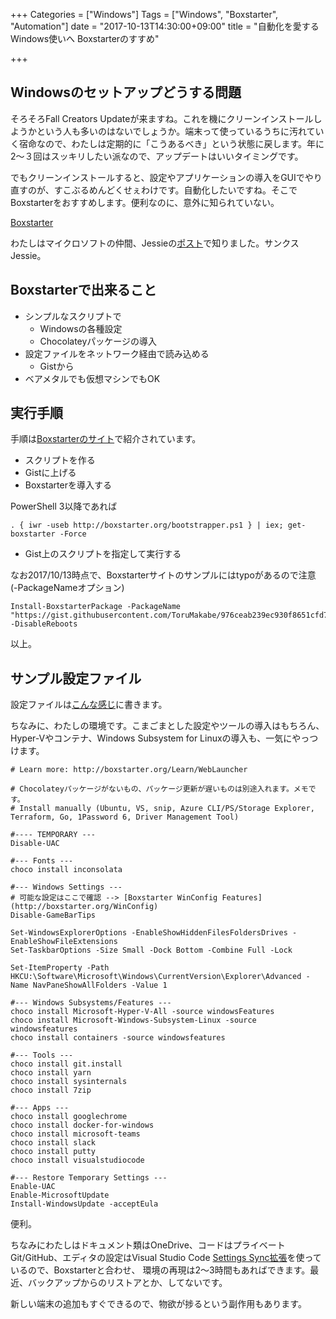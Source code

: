+++
Categories = ["Windows"]
Tags = ["Windows", "Boxstarter", "Automation"]
date = "2017-10-13T14:30:00+09:00"
title = "自動化を愛するWindows使いへ Boxstarterのすすめ"

+++

## Windowsのセットアップどうする問題
そろそろFall Creators Updateが来ますね。これを機にクリーンインストールしようかという人も多いのはないでしょうか。端末って使っているうちに汚れていく宿命なので、わたしは定期的に「こうあるべき」という状態に戻します。年に2～３回はスッキリしたい派なので、アップデートはいいタイミングです。

でもクリーンインストールすると、設定やアプリケーションの導入をGUIでやり直すのが、すこぶるめんどくせぇわけです。自動化したいですね。そこでBoxstarterをおすすめします。便利なのに、意外に知られていない。

[Boxstarter](http://boxstarter.org/)

わたしはマイクロソフトの仲間、Jessieの[ポスト](https://blog.jessfraz.com/post/windows-for-linux-nerds/)で知りました。サンクスJessie。

## Boxstarterで出来ること

* シンプルなスクリプトで
  * Windowsの各種設定
  * Chocolateyパッケージの導入
* 設定ファイルをネットワーク経由で読み込める
  * Gistから
* ベアメタルでも仮想マシンでもOK

## 実行手順
手順は[Boxstarterのサイト](http://boxstarter.org/Learn/WebLauncher)で紹介されています。

* スクリプトを作る
* Gistに上げる
* Boxstarterを導入する

PowerShell 3以降であれば
```
. { iwr -useb http://boxstarter.org/bootstrapper.ps1 } | iex; get-boxstarter -Force
```

* Gist上のスクリプトを指定して実行する

なお2017/10/13時点で、Boxstarterサイトのサンプルにはtypoがあるので注意 (-PackageNameオプション)
```
Install-BoxstarterPackage -PackageName "https://gist.githubusercontent.com/ToruMakabe/976ceab239ec930f8651cfd72087afac/raw/4fc77a1d08f078869962ae82233b2f8abc32d31f/boxstarter.txt" -DisableReboots
```

以上。

## サンプル設定ファイル
設定ファイルは[こんな感じ](https://gist.github.com/ToruMakabe/976ceab239ec930f8651cfd72087afac)に書きます。

ちなみに、わたしの環境です。こまごまとした設定やツールの導入はもちろん、Hyper-Vやコンテナ、Windows Subsystem for Linuxの導入も、一気にやっつけます。

```
# Learn more: http://boxstarter.org/Learn/WebLauncher

# Chocolateyパッケージがないもの、パッケージ更新が遅いものは別途入れます。メモです。
# Install manually (Ubuntu, VS, snip, Azure CLI/PS/Storage Explorer, Terraform, Go, 1Password 6, Driver Management Tool)

#---- TEMPORARY ---
Disable-UAC

#--- Fonts ---
choco install inconsolata
  
#--- Windows Settings ---
# 可能な設定はここで確認 --> [Boxstarter WinConfig Features](http://boxstarter.org/WinConfig)
Disable-GameBarTips

Set-WindowsExplorerOptions -EnableShowHiddenFilesFoldersDrives -EnableShowFileExtensions
Set-TaskbarOptions -Size Small -Dock Bottom -Combine Full -Lock

Set-ItemProperty -Path HKCU:\Software\Microsoft\Windows\CurrentVersion\Explorer\Advanced -Name NavPaneShowAllFolders -Value 1

#--- Windows Subsystems/Features ---
choco install Microsoft-Hyper-V-All -source windowsFeatures
choco install Microsoft-Windows-Subsystem-Linux -source windowsfeatures
choco install containers -source windowsfeatures

#--- Tools ---
choco install git.install
choco install yarn
choco install sysinternals
choco install 7zip

#--- Apps ---
choco install googlechrome
choco install docker-for-windows
choco install microsoft-teams
choco install slack
choco install putty
choco install visualstudiocode

#--- Restore Temporary Settings ---
Enable-UAC
Enable-MicrosoftUpdate
Install-WindowsUpdate -acceptEula
```

便利。

ちなみにわたしはドキュメント類はOneDrive、コードはプライベートGit/GitHub、エディタの設定はVisual Studio Code [Settings Sync拡張](https://marketplace.visualstudio.com/items?itemName=Shan.code-settings-sync)を使っているので、Boxstarterと合わせ、 環境の再現は2～3時間もあればできます。最近、バックアップからのリストアとか、してないです。

新しい端末の追加もすぐできるので、物欲が捗るという副作用もあります。